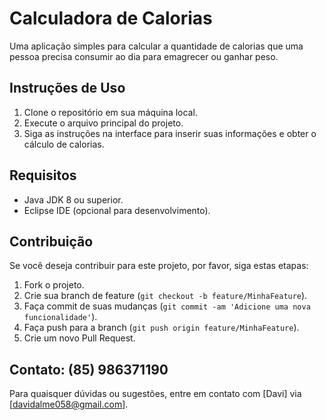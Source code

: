 # Calculadora de Calorias

Uma aplicação simples para calcular a quantidade de calorias que uma pessoa precisa consumir ao dia para emagrecer ou ganhar peso.

## Instruções de Uso

1. Clone o repositório em sua máquina local.
2. Execute o arquivo principal do projeto.
3. Siga as instruções na interface para inserir suas informações e obter o cálculo de calorias.

## Requisitos

- Java JDK 8 ou superior.
- Eclipse IDE (opcional para desenvolvimento).

## Contribuição

Se você deseja contribuir para este projeto, por favor, siga estas etapas:
1. Fork o projeto.
2. Crie sua branch de feature (`git checkout -b feature/MinhaFeature`).
3. Faça commit de suas mudanças (`git commit -am 'Adicione uma nova funcionalidade'`).
4. Faça push para a branch (`git push origin feature/MinhaFeature`).
5. Crie um novo Pull Request.

## Contato: (85) 986371190

Para quaisquer dúvidas ou sugestões, entre em contato com [Davi] via [davidalme058@gmail.com].

